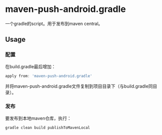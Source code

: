 # maven-push-android.gradle
一个gradle的script。用于发布到maven central。

## Usage
### 配置
在build.gradle最后增加：
```groovy
apply from: 'maven-push-android.gradle'
```
并将maven-push-android.gradle文件复制到项目目录下（与build.gradle同目录）。  


### 发布
要发布到本地maven仓库，执行：
```
gradle clean build publishToMavenLocal
```

